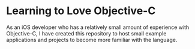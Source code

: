 # Learning to Love Objective-C

As an iOS developer who has a relatively small amount of experience with Objective-C, I have created this repository to host small example applications and projects to become more familiar with the language.
